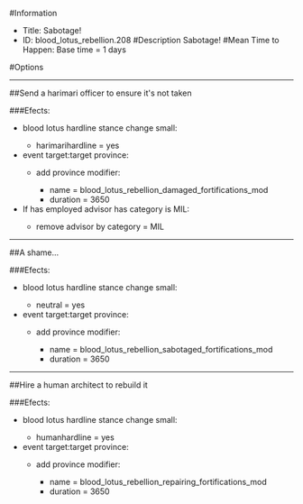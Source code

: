 #Information
 - Title: Sabotage!
 - ID: blood_lotus_rebellion.208
#Description
Sabotage!
#Mean Time to Happen:
Base time = 1 days

#Options

___
##Send a harimari officer to ensure it's not taken

###Efects:<ul><li>blood lotus hardline stance change small:</li><ul><li>harimarihardline = yes</li></ul><li>event target:target province:</li><ul><li>add province modifier:</li><ul><li>name = blood_lotus_rebellion_damaged_fortifications_mod</li><li>duration = 3650</li></ul></ul><li>If has employed advisor has category is MIL:</li><ul><li>remove advisor by category = MIL</li></ul></ul>

___
##A shame...

###Efects:<ul><li>blood lotus hardline stance change small:</li><ul><li>neutral = yes</li></ul><li>event target:target province:</li><ul><li>add province modifier:</li><ul><li>name = blood_lotus_rebellion_sabotaged_fortifications_mod</li><li>duration = 3650</li></ul></ul></ul>

___
##Hire a human architect to rebuild it

###Efects:<ul><li>blood lotus hardline stance change small:</li><ul><li>humanhardline = yes</li></ul><li>event target:target province:</li><ul><li>add province modifier:</li><ul><li>name = blood_lotus_rebellion_repairing_fortifications_mod</li><li>duration = 3650</li></ul></ul></ul>
